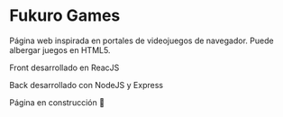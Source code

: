 # Fukuro Games
 
Página web inspirada en portales de videojuegos de navegador. Puede albergar juegos en HTML5.

Front desarrollado en ReacJS

Back desarrollado con NodeJS y Express

Página en construcción :hammer:
